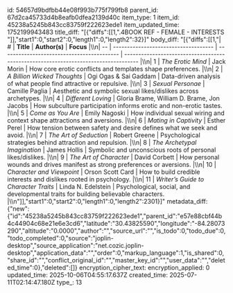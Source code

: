 id: 54657d9bdfbb44e08f993b775f799fb8
parent_id: 67d2ca45733d4b8eafb0dfea2139d40c
item_type: 1
item_id: 45238a5245b843cc83759f222623ede1
item_updated_time: 1752199943483
title_diff: "[{\"diffs\":[[1,\".4BOOK REF - FEMALE - INTERESTS \"]],\"start1\":0,\"start2\":0,\"length1\":0,\"length2\":32}]"
body_diff: "[{\"diffs\":[[1,\"| #  | **Title**                            | **Author(s)**                              | **Focus**                                                                           |\\\n| -- | ------------------------------------ | ------------------------------------------ | ----------------------------------------------------------------------------------- |\\\n| 1  | *The Erotic Mind*                    | Jack Morin                                 | How core erotic conflicts and templates shape preferences.                          |\\\n| 2  | *A Billion Wicked Thoughts*          | Ogi Ogas & Sai Gaddam                      | Data-driven analysis of what people find attractive or repulsive.                   |\\\n| 3  | *Sexual Personae*                    | Camille Paglia                             | Aesthetic and symbolic sexual likes/dislikes across archetypes.                     |\\\n| 4  | *Different Loving*                   | Gloria Brame, William D. Brame, Jon Jacobs | How subculture participation informs erotic and non-erotic tastes.                  |\\\n| 5  | *Come as You Are*                    | Emily Nagoski                              | How individual sexual wiring and context shape attractions and aversions.           |\\\n| 6  | *Mating in Captivity*                | Esther Perel                               | How tension between safety and desire defines what we seek and avoid.               |\\\n| 7  | *The Art of Seduction*               | Robert Greene                              | Psychological strategies behind attraction and repulsion.                           |\\\n| 8  | *The Archetypal Imagination*         | James Hollis                               | Symbolic and unconscious roots of personal likes/dislikes.                          |\\\n| 9  | *The Art of Character*               | David Corbett                              | How personal wounds and drives manifest as strong preferences or aversions.         |\\\n| 10 | *Character and Viewpoint*            | Orson Scott Card                           | How to build credible interests and dislikes rooted in psychology.                  |\\\n| 11 | *Writer’s Guide to Character Traits* | Linda N. Edelstein                         | Psychological, social, and developmental traits for building believable characters. |\\\n\"]],\"start1\":0,\"start2\":0,\"length1\":0,\"length2\":2301}]"
metadata_diff: {"new":{"id":"45238a5245b843cc83759f222623ede1","parent_id":"e57e88cbf44b4c44904c68e21e6e3cd6","latitude":"30.43825590","longitude":"-84.28073290","altitude":"0.0000","author":"","source_url":"","is_todo":0,"todo_due":0,"todo_completed":0,"source":"joplin-desktop","source_application":"net.cozic.joplin-desktop","application_data":"","order":0,"markup_language":1,"is_shared":0,"share_id":"","conflict_original_id":"","master_key_id":"","user_data":"","deleted_time":0},"deleted":[]}
encryption_cipher_text: 
encryption_applied: 0
updated_time: 2025-10-06T04:55:17.637Z
created_time: 2025-07-11T02:14:47.180Z
type_: 13